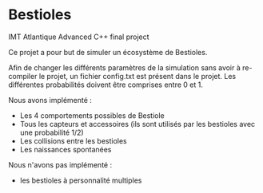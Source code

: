 # Bestioles
IMT Atlantique Advanced C++ final project

Ce projet a pour but de simuler un écosystème de Bestioles. 

Afin de changer les différents paramètres de la simulation sans avoir à re-compiler le projet, un fichier
config.txt est présent dans le projet. Les différentes probabilités doivent être comprises entre 0 et 1. 

Nous avons implémenté : 
- Les 4 comportements possibles de Bestiole
- Tous les capteurs et accessoires (ils sont utilisés par les bestioles avec une probabilité 1/2)
- Les collisions entre les bestioles
- Les naissances spontanées 

Nous n'avons pas implémenté :
- les bestioles à personnalité multiples

